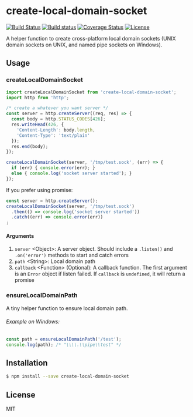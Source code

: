 # create-local-domain-socket

[![Build Status](https://travis-ci.org/Cap32/create-local-domain-socket.svg?branch=master)](https://travis-ci.org/Cap32/create-local-domain-socket)
[![Build status](https://ci.appveyor.com/api/projects/status/g0wa7fu7n8fnpfc2/branch/master?svg=true)](https://ci.appveyor.com/project/Cap32/create-local-domain-socket/branch/master)
[![Coverage Status](https://coveralls.io/repos/github/Cap32/create-local-domain-socket/badge.svg?branch=master)](https://coveralls.io/github/Cap32/create-local-domain-socket?branch=master)
[![License](https://img.shields.io/badge/license-MIT_License-blue.svg?style=flat)](https://github.com/Cap32/create-local-domain-socket/blob/master/LICENSE.md)

A helper function to create cross-platform local domain sockets (UNIX domain sockets on UNIX, and named pipe sockets on Windows).


## Usage

### createLocalDomainSocket

```js
import createLocalDomainSocket from 'create-local-domain-socket';
import http from 'http';

/* create a whatever you want server */
const server = http.createServer((req, res) => {
  const body = http.STATUS_CODES[426];
  res.writeHead(426, {
    'Content-Length': body.length,
    'Content-Type': 'text/plain'
  });
  res.end(body);
});

createLocalDomainSocket(server, '/tmp/test.sock', (err) => {
  if (err) { console.error(err); }
  else { console.log('socket server started'); }
});
```

If you prefer using promise:

```js
const server = http.createServer();
createLocalDomainSocket(server, '/tmp/test.sock')
  .then(() => console.log('socket server started'))
  .catch((err) => console.error(err))
;
```

#### Arguments

1. `server` \<Object\>: A server object. Should include a `.listen()` and `.on('error')` methods to start and catch errors
2. `path` \<String\>: Local domain path
3. `callback` \<Function\> (Optional): A callback function. The first argument is an `Error` object if listen failed. If `callback` is `undefined`, it will return a promise


### ensureLocalDomainPath

A tiny helper function to ensure local domain path.

###### Example on Windows:

```js
const path = ensureLocalDomainPath('/test');
console.log(path); /* "\\\\.\\pipe\\test" */
```


## Installation

```bash
$ npm install --save create-local-domain-socket
```


## License

MIT
